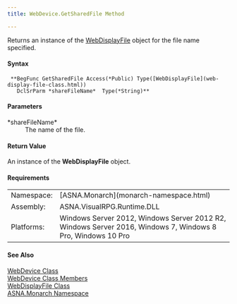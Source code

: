 ```yaml
---
title: WebDevice.GetSharedFile Method

---
```


Returns an instance of the [ WebDisplayFile](web-display-file-class.html) object for the file name specified.

#### Syntax
<pre class="syntax"><code class="avr"> **BegFunc GetSharedFile Access(*Public) Type([WebDisplayFile](web-display-file-class.html))
   DclSrParm *shareFileName*  Type(*String)**       </code></pre>  

#### Parameters
<dl>
        <dt>
 *shareFileName* 
        </dt>
        <dd>The name of the file.</dd>
</dl>  

<!--mine -->

#### Return Value
An instance of the **WebDisplayFile** object.
<!-- -->

#### Requirements
<table class="dttable" cellspacing="0" cellpadding="4" width="60%">
           <colgroup>
            <col width="15%" style="font-weight:bold" />
            <col width="85%" />
          </colgroup>
          <tr>
            <td>Namespace:</td>
            <td>[ASNA.Monarch](monarch-namespace.html)</td>
          </tr>
          <tr>
            <td>Assembly:</td>
            <td>ASNA.VisualRPG.Runtime.DLL</td>
          </tr>
         <tr>
            <td>Platforms:</td>
            <td> Windows Server 2012, Windows Server 2012 R2, Windows Server 2016,  Windows 7, Windows 8 Pro, Windows 10 Pro</td>
         </tr>
</table>

#### See Also
[WebDevice Class](web-device-class.html) <br /> [ WebDevice Class Members](web-device-class-members.html) <br /> [ WebDisplayFile Class](web-display-file-class.html) <br /> [ASNA.Monarch Namespace](monarch-namespace.html) 
